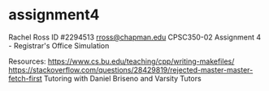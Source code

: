 # assignment4
Rachel Ross
ID #2294513
rross@chapman.edu
CPSC350-02
Assignment 4 - Registrar's Office Simulation

Resources:
https://www.cs.bu.edu/teaching/cpp/writing-makefiles/
https://stackoverflow.com/questions/28429819/rejected-master-master-fetch-first
Tutoring with Daniel Briseno and Varsity Tutors 
